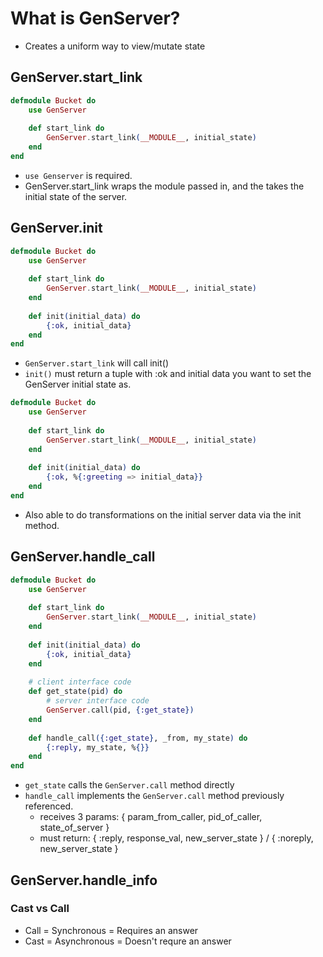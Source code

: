 # What is GenServer?
- Creates a  uniform way to view/mutate state


## GenServer.start_link

```elixir
defmodule Bucket do
	use GenServer
	
	def start_link do
		GenServer.start_link(__MODULE__, initial_state)
	end
end
```
- `use Genserver` is required.
- GenServer.start_link wraps the module passed in, and the takes the initial state of the server.


## GenServer.init
```elixir
defmodule Bucket do
	use GenServer
	
	def start_link do
		GenServer.start_link(__MODULE__, initial_state)
	end
	
	def init(initial_data) do
		{:ok, initial_data}
	end
end
```
- `GenServer.start_link` will call init()
- `init()` must return a tuple with :ok and initial data you want to set the GenServer initial state as.

```elixir
defmodule Bucket do
	use GenServer
	
	def start_link do
		GenServer.start_link(__MODULE__, initial_state)
	end
	
	def init(initial_data) do
		{:ok, %{:greeting => initial_data}}
	end
end
```
- Also able to do transformations on the initial server data via the init method.

## GenServer.handle_call
```elixir
defmodule Bucket do
	use GenServer
	
	def start_link do
		GenServer.start_link(__MODULE__, initial_state)
	end
	
	def init(initial_data) do
		{:ok, initial_data}
	end
	
	# client interface code
	def get_state(pid) do
		# server interface code
		GenServer.call(pid, {:get_state})
	end
	
	def handle_call({:get_state}, _from, my_state) do
		{:reply, my_state, %{}}
	end
end
```
- `get_state` calls the `GenServer.call` method directly
- `handle_call` implements the `GenServer.call` method previously referenced.
	- receives 3 params: { param_from_caller, pid_of_caller, state_of_server }
	- must return: { :reply, response_val, new_server_state } / { :noreply, new_server_state }

## GenServer.handle_info


### Cast vs Call
- Call = Synchronous = Requires an answer
- Cast = Asynchronous = Doesn't requre an answer